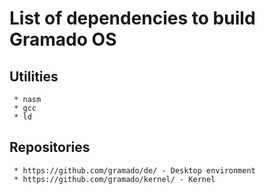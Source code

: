 # List of dependencies to build Gramado OS

## Utilities

```
 * nasm
 * gcc
 * ld
```

## Repositories

```
 * https://github.com/gramado/de/ - Desktop environment
 * https://github.com/gramado/kernel/ - Kernel
```






